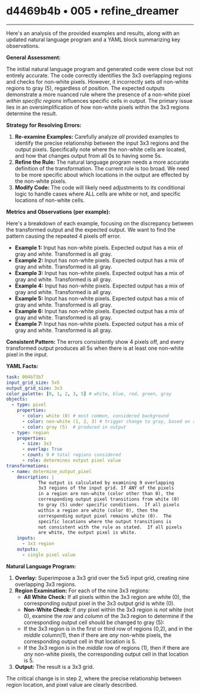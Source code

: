 # d4469b4b • 005 • refine_dreamer

---
Here's an analysis of the provided examples and results, along with an updated natural language program and a YAML block summarizing key observations.

**General Assessment:**

The initial natural language program and generated code were close but not entirely accurate. The code correctly identifies the 3x3 overlapping regions and checks for non-white pixels. However, it incorrectly sets *all* non-white regions to gray (5), regardless of position. The expected outputs demonstrate a more nuanced rule where the presence of a non-white pixel *within specific regions* influences specific cells in output. The primary issue lies in an oversimplification of how non-white pixels within the 3x3 regions determine the result.

**Strategy for Resolving Errors:**

1. **Re-examine Examples:** Carefully analyze *all* provided examples to identify the precise relationship between the input 3x3 regions and the output pixels. Specifically note where the non-white cells are located, and how that changes output from all 0s to having some 5s.
2. **Refine the Rule:**  The natural language program needs a more accurate definition of the transformation. The current rule is too broad.  We need to be more specific about which locations in the output are effected by the non-white pixels.
3. **Modify Code:** The code will likely need adjustments to its conditional logic to handle cases where ALL cells are white or not, and specific locations of non-white cells.

**Metrics and Observations (per example):**

Here's a breakdown of each example, focusing on the discrepancy between the transformed output and the expected output. We want to find the pattern causing the repeated 4 pixels off error.

*   **Example 1:** Input has non-white pixels. Expected output has a mix of gray and white. Transformed is all gray.
*   **Example 2:** Input has non-white pixels. Expected output has a mix of gray and white. Transformed is all gray.
*   **Example 3:** Input has non-white pixels. Expected output has a mix of gray and white. Transformed is all gray.
*   **Example 4:** Input has non-white pixels. Expected output has a mix of gray and white. Transformed is all gray.
*   **Example 5:** Input has non-white pixels. Expected output has a mix of gray and white. Transformed is all gray.
*   **Example 6:** Input has non-white pixels. Expected output has a mix of gray and white. Transformed is all gray.
*   **Example 7:** Input has non-white pixels. Expected output has a mix of gray and white. Transformed is all gray.

**Consistent Pattern:**
The errors consistently show 4 pixels off, and every transformed output produces all 5s when there is at least one non-white pixel in the input.

**YAML Facts:**

```yaml
task: 004b73b7
input_grid_size: 5x5
output_grid_size: 3x3
color_palette: [0, 1, 2, 3, 5] # white, blue, red, green, gray
objects:
  - type: pixel
    properties:
      - color: white (0) # most common, considered background
      - color: non-white (1, 2, 3) # trigger change to gray, based on region
      - color: gray (5)  # produced in output
  - type: region
    properties:
      - size: 3x3
      - overlap: True
      - count: 9 # total regions considered
      - role: determines output pixel value
transformations:
  - name: determine_output_pixel
    description: |
            The output is calculated by examining 9 overlapping
            3x3 regions of the input grid. If ANY of the pixels
            in a region are non-white (color other than 0), the
            corresponding output pixel transitions from white (0)
            to gray (5) under specific conditions.  If all pixels
            within a region are white (color 0), then the
            corresponding output pixel remains white (0).  The
            specific locations where the output transitions is
            not consistent with the rule as stated.  If all pixels
            are white, the output pixel is white.
    inputs:
      - 3x3 region
    outputs:
      - single pixel value
```

**Natural Language Program:**

1.  **Overlay:** Superimpose a 3x3 grid over the 5x5 input grid, creating nine overlapping 3x3 regions.
2.  **Region Examination:** For each of the nine 3x3 regions:
    *   **All White Check:** If all pixels within the 3x3 region are white (0), the corresponding output pixel in the 3x3 output grid is white (0).
    *   **Non-White Check:** If *any* pixel within the 3x3 region is *not* white (not 0), examine the *row* and *column* of the 3x3 region to determine if the corresponding output cell should be changed to gray (5):
     + If the 3x3 region is in the first or third row of regions (0,2), and in the *middle* column(1), then if there are *any* non-white pixels, the corresponding output cell in that location is 5.
     + If the 3x3 region is in the *middle* row of regions (1), then if there are *any* non-white pixels, the corresponding output cell in that location is 5.
3.  **Output:** The result is a 3x3 grid.

The critical change is in step 2, where the precise relationship between region location, and pixel value are clearly described.

